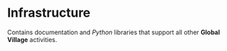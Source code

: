 # Infrastructure
Contains documentation and _Python_ libraries that support all other
**Global Village** activities.
